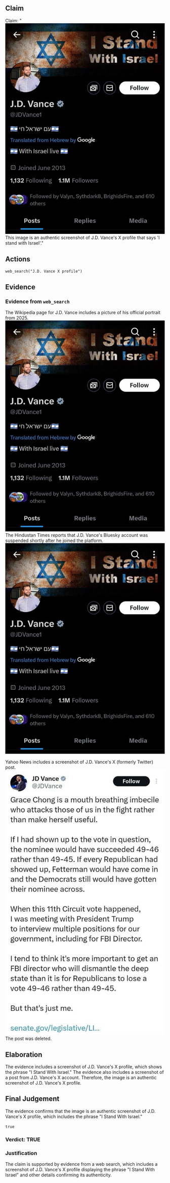 ## Claim
Claim: "![image 19](media/26.jpg) This image is an authentic screenshot of J.D. Vance's X profile that says 'I stand with Israel'."

## Actions
```
web_search("J.D. Vance X profile")
```

## Evidence
### Evidence from `web_search`
The Wikipedia page for J.D. Vance includes a picture of his official portrait from 2025. ![image 19](media/26.jpg) The Hindustan Times reports that J.D. Vance's Bluesky account was suspended shortly after he joined the platform. ![image 19](media/26.jpg)

Yahoo News includes a screenshot of J.D. Vance's X (formerly Twitter) post. ![image 1058](media/2025-07-20_10-12-1753006359-449536.jpg) The post was deleted.


## Elaboration
The evidence includes a screenshot of J.D. Vance's X profile, which shows the phrase "I Stand With Israel." The evidence also includes a screenshot of a post from J.D. Vance's X account. Therefore, the image is an authentic screenshot of J.D. Vance's X profile.


## Final Judgement
The evidence confirms that the image is an authentic screenshot of J.D. Vance's X profile, which includes the phrase "I Stand With Israel."

`true`

### Verdict: TRUE

### Justification
The claim is supported by evidence from a web search, which includes a screenshot of J.D. Vance's X profile displaying the phrase "I Stand With Israel" and other details confirming its authenticity.
